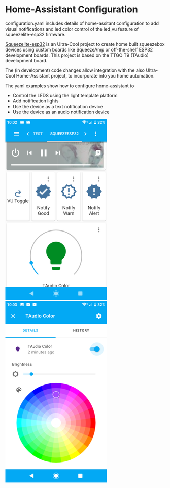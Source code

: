 # Home-Assistant Configuration

configuration.yaml includes details of home-assitant configuration to add visual notifications and led color control of the led_vu feature of squeezelite-esp32 firmware.

[Squeezelite-esp32](https://github.com/sle118/squeezelite-esp32) is an Ultra-Cool project to create home built squeezebox devices using custom boards like SqueezeAmp or off-the-shelf ESP32 development boards.  This project is based on the TTGO T9 (TAudio) development board.

The (in development) code changes allow integration with the also Ultra-Cool Home-Assistant project, to incorporate into you home automation.  

The yaml examples show how to configure home-assistant to
- Control the LEDS using the light template platform 
- Add notification lights
- Use the device as a text notification device
- Use the device as an audio notification device

![Dashboard](Dashboard.png) ![Light Control](ligth_control.png)
